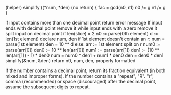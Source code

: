 (helper) simplify ((*num, *den) (no return) {
    fac = gcd(n0, n1)
    n0 /= g
    n1 /= g
}

if input contains more than one decimal point
    return error message
If input ends with decimal point
    remove it
while input ends with a zero
    remove it
split input on decimal point
if len(slice) = 2
    n0 := parse(0th element)
    d := len(1st element)
    declare num, den
    if 1st element doesn't contain an r:
        num = parse(1st element)
        den = 10 ** d
    else:
        arr := 1st element split on r
        num0 := parse(arr[0])
        den0 := 10 ** len(arr[0])
        num1 := parse(arr[1])
        den1 := (10 ** len(arr[1]) - 1) * den0
        num = num0 * den1 + num1 * den0
        den = den0 * den1
    simplify(&num, &den)
    return n0, num, den, properly formatted


If the number contains a decimal point, return its fraction equivalent (in both mixed and improper forms).
If the number contains a "repeat", "R". "r", comma (recommended) or space (discouraged) after the decimal point, assume the subsequent digits to repeat.
